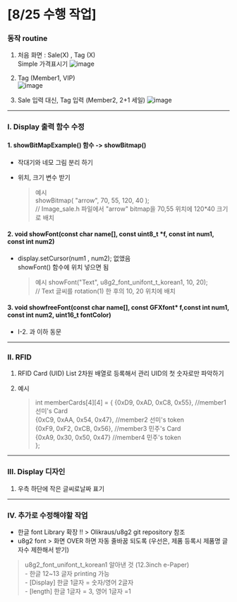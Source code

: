 # [8/25 수행 작업]

### 동작 routine
1. 처음 화면 : Sale(X) , Tag (X)  
Simple 가격표시기
![image](https://user-images.githubusercontent.com/37296369/63649366-8a7d1680-c777-11e9-9269-9cca7c54130f.png)

2. Tag (Member1, VIP)  
![image](https://user-images.githubusercontent.com/37296369/63649370-a41e5e00-c777-11e9-858f-3e286b702b0d.png)

3. Sale 입력 대신, Tag 입력 (Member2, 2+1 세일)
![image](https://user-images.githubusercontent.com/37296369/63649378-c912d100-c777-11e9-9829-ae8a35d897a2.png)

  ---------------
  
### I. Display 출력 함수 수정
#### 1. showBitMapExample() 함수 -> showBitmap()
  * 작대기와 네모 그림 분리 하기
  * 위치, 크기 변수 받기
  
    > 예시  
     showBitmap( "arrow", 70, 55, 120, 40 );   
     // Image_sale.h 파일에서 "arrow" bitmap을 70,55 위치에 120*40 크기로 배치

#### 2. void showFont(const char name[], const uint8_t *f, const int num1, const int num2)
  * display.setCursor(num1 , num2); 없앴음  
  showFont() 함수에 위치 넣으면 됨
  
    > 예시
      showFont("Text", u8g2_font_unifont_t_korean1, 10, 20);  
      // Text 글씨를 rotation(1) 한 후의 10, 20 위치에 배치
  
#### 3. void showfreeFont(const char name[], const GFXfont* f,const int num1, const int num2, uint16_t fontColor)
  * I-2. 과 이하 동문
  
  ---------------
  
### II. RFID
1. RFID Card (UID) List 2차원 배열로 등록해서 관리
UID의 첫 숫자로만 파악하기 

2. 예시  
    > int memberCards[4][4] = {
    {0xD9, 0xAD, 0xC8, 0x55}, //member1 선미's Card  
    {0xC9, 0xAA, 0x54, 0x47}, //member2 선미's token  
    {0xF9, 0xF2, 0xCB, 0x56}, //member3 민주's Card  
    {0xA9, 0x30, 0x50, 0x47} //member4 민주's token  
  };
  
  ---------------
  
### III. Display 디자인 
1. 우측 하단에 작은 글씨로날짜 표기

  ---------------
  
### IV. 추가로 수정해야할 작업
  * 한글 font Library 확장 !! > Olikraus/u8g2 git repository 참조
  * u8g2 font > 화면 OVER 하면 자동 줄바꿈 되도록
  (우선은, 제품 등록시 제품명 글자수 제한해서 받기)
  
  > u8g2_font_unifont_t_korean1 알아낸 것
   (12.3inch e-Paper)  
  \- 한글 12~13 글자 printing 가능  
  \- [Display] 한글 1글자 = 숫자/영어 2글자   
  \- [length] 한글 1글자 = 3, 영어 1글자 =1  
  
   
